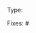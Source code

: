 <!--
Please enter "Bugfix", "Improvement" or "Feature" here.
Major features will only get included in new major and minor versions and should be based on the main branch,
while small improvements and bugfixes will be released to `@latest` more quickly and should be based on the version branch of the current minor version, e.g. `versions/4.4`.
Don't worry - bugfixes will also be merged back to the main branch, if applicable.
-->
Type: 
<!--
Enter the issue ID(s) of the issue(s) this pull request fixes here.
Alternatively, if the issue this fixes was only discussed on Discord, please state that here.
PLEASE DO NOT SUBMIT PULL REQUESTS WITHOUT FIRST FILING AN ISSUE OR TALKING TO US ABOUT IT ON DISCORD: https://discord.gg/b9ZqMfz
In case of bugs, no further discussion is required and you can submit a fix immediately.
For improvements and features, please allow for at least 24 hours after filing the issue for discussion about a shallow plan whether and how it should be implemented in order to not waste your time.
-->
Fixes: #

<!-- Here you can explain in further detail what your pull request contains. -->
